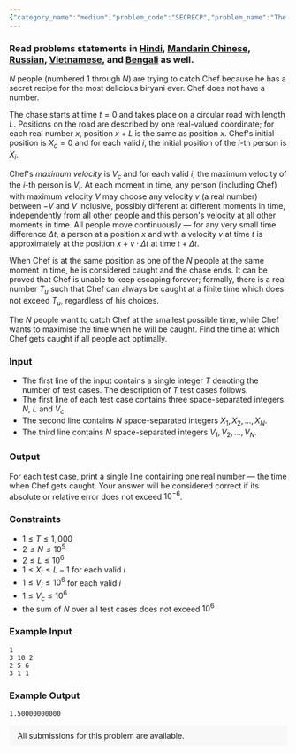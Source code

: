 ```yaml
---
{"category_name":"medium","problem_code":"SECRECP","problem_name":"The Secret Recipe","problemComponents":{"constraints":"","constraintsState":false,"subtasks":"","subtasksState":false,"inputFormat":"","inputFormatState":false,"outputFormat":"","outputFormatState":false,"sampleTestCases":{}},"video_editorial_url":"","languages_supported":{"0":"CPP14","1":"C","2":"JAVA","3":"PYTH 3.6","4":"PYTH","5":"PYP3","6":"CS2","7":"ADA","8":"PYPY","9":"TEXT","10":"PAS fpc","11":"NODEJS","12":"RUBY","13":"PHP","14":"GO","15":"HASK","16":"TCL","17":"PERL","18":"SCALA","19":"LUA","20":"kotlin","21":"BASH","22":"JS","23":"LISP sbcl","24":"rust","25":"PAS gpc","26":"BF","27":"CLOJ","28":"R","29":"D","30":"CAML","31":"FORT","32":"ASM","33":"swift","34":"FS","35":"WSPC","36":"LISP clisp","37":"SCM guile","38":"PERL6","39":"ERL","40":"CLPS","41":"ICK","42":"NICE","43":"PRLG","44":"ICON","45":"COB","46":"SCM chicken","47":"PIKE","48":"SCM qobi","49":"ST","50":"NEM"},"max_timelimit":2,"source_sizelimit":50000,"problem_author":"kingofnumbers","problem_tester":null,"date_added":"18-06-2019","tags":{"0":"cook107","1":"kingofnumbers"},"problem_difficulty_level":"Medium","best_tag":"","editorial_url":"https://discuss.codechef.com/problems/SECRECP","time":{"view_start_date":1561314600,"submit_start_date":1561314600,"visible_start_date":1561314600,"end_date":1735669800},"is_direct_submittable":false,"problemDiscussURL":"https://discuss.codechef.com/search?q=SECRECP","is_proctored":false,"visitedContests":{},"layout":"problem"}
---
```

### Read problems statements in [Hindi](https://www.codechef.com/download/translated/COOK107/hindi/SECRECP.pdf), [Mandarin Chinese](https://www.codechef.com/download/translated/COOK107/mandarin/SECRECP.pdf), [Russian](https://www.codechef.com/download/translated/COOK107/russian/SECRECP.pdf), [Vietnamese](https://www.codechef.com/download/translated/COOK107/vietnamese/SECRECP.pdf), and [Bengali](https://www.codechef.com/download/translated/COOK107/bengali/SECRECP.pdf) as well.

$N$ people (numbered $1$ through $N$) are trying to catch Chef because he has a secret recipe for the most delicious biryani ever. Chef does not have a number.

The chase starts at time $t = 0$ and takes place on a circular road with length $L$. Positions on the road are described by one real-valued coordinate; for each real number $x$, position $x+L$ is the same as position $x$. Chef's initial position is $X_c = 0$ and for each valid $i$, the initial position of the $i$-th person is $X_i$.

Chef's *maximum velocity* is $V_c$ and for each valid $i$, the maximum velocity of the $i$-th person is $V_i$. At each moment in time, any person (including Chef) with maximum velocity $V$ may choose any velocity $v$ (a real number) between $-V$ and $V$ inclusive, possibly different at different moments in time, independently from all other people and this person's velocity at all other moments in time. All people move continuously — for any very small time difference $\Delta t$, a person at a position $x$ and with a velocity $v$ at time $t$ is approximately at the position $x + v \cdot \Delta t$ at time $t+\Delta t$.

When Chef is at the same position as one of the $N$ people at the same moment in time, he is considered caught and the chase ends. It can be proved that Chef is unable to keep escaping forever; formally, there is a real number $T_u$ such that Chef can always be caught at a finite time which does not exceed $T_u$, regardless of his choices.

The $N$ people want to catch Chef at the smallest possible time, while Chef wants to maximise the time when he will be caught. Find the time at which Chef gets caught if all people act optimally.

### Input
- The first line of the input contains a single integer $T$ denoting the number of test cases. The description of $T$ test cases follows.
- The first line of each test case contains three space-separated integers $N$, $L$ and $V_c$.
- The second line contains $N$ space-separated integers $X_1, X_2, \ldots, X_N$.
- The third line contains $N$ space-separated integers $V_1, V_2, \ldots, V_N$.

### Output
For each test case, print a single line containing one real number — the time when Chef gets caught. Your answer will be considered correct if its absolute or relative error does not exceed $10^{-6}$.

### Constraints
- $1 \le T \le 1,000$
- $2 \le N \le 10^5$
- $2 \le L \le 10^6$
- $1 \le X_i \le L-1$ for each valid $i$
- $1 \le V_i \le 10^6$ for each valid $i$
- $1 \le V_c \le 10^6$
- the sum of $N$ over all test cases does not exceed $10^6$

### Example Input
```
1
3 10 2
2 5 6
3 1 1
```

### Example Output
```
1.50000000000
```

<aside style='background: #f8f8f8;padding: 10px 15px;'><div>All submissions for this problem are available.</div></aside>